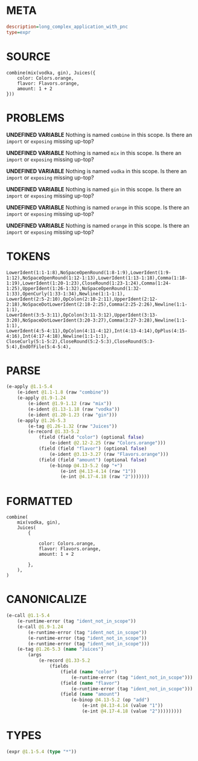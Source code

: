 # META
~~~ini
description=long_complex_application_with_pnc
type=expr
~~~
# SOURCE
~~~roc
combine(mix(vodka, gin), Juices({
    color: Colors.orange,
    flavor: Flavors.orange,
    amount: 1 + 2
}))
~~~
# PROBLEMS
**UNDEFINED VARIABLE**
Nothing is named `combine` in this scope.
Is there an `import` or `exposing` missing up-top?

**UNDEFINED VARIABLE**
Nothing is named `mix` in this scope.
Is there an `import` or `exposing` missing up-top?

**UNDEFINED VARIABLE**
Nothing is named `vodka` in this scope.
Is there an `import` or `exposing` missing up-top?

**UNDEFINED VARIABLE**
Nothing is named `gin` in this scope.
Is there an `import` or `exposing` missing up-top?

**UNDEFINED VARIABLE**
Nothing is named `orange` in this scope.
Is there an `import` or `exposing` missing up-top?

**UNDEFINED VARIABLE**
Nothing is named `orange` in this scope.
Is there an `import` or `exposing` missing up-top?

# TOKENS
~~~zig
LowerIdent(1:1-1:8),NoSpaceOpenRound(1:8-1:9),LowerIdent(1:9-1:12),NoSpaceOpenRound(1:12-1:13),LowerIdent(1:13-1:18),Comma(1:18-1:19),LowerIdent(1:20-1:23),CloseRound(1:23-1:24),Comma(1:24-1:25),UpperIdent(1:26-1:32),NoSpaceOpenRound(1:32-1:33),OpenCurly(1:33-1:34),Newline(1:1-1:1),
LowerIdent(2:5-2:10),OpColon(2:10-2:11),UpperIdent(2:12-2:18),NoSpaceDotLowerIdent(2:18-2:25),Comma(2:25-2:26),Newline(1:1-1:1),
LowerIdent(3:5-3:11),OpColon(3:11-3:12),UpperIdent(3:13-3:20),NoSpaceDotLowerIdent(3:20-3:27),Comma(3:27-3:28),Newline(1:1-1:1),
LowerIdent(4:5-4:11),OpColon(4:11-4:12),Int(4:13-4:14),OpPlus(4:15-4:16),Int(4:17-4:18),Newline(1:1-1:1),
CloseCurly(5:1-5:2),CloseRound(5:2-5:3),CloseRound(5:3-5:4),EndOfFile(5:4-5:4),
~~~
# PARSE
~~~clojure
(e-apply @1.1-5.4
	(e-ident @1.1-1.8 (raw "combine"))
	(e-apply @1.9-1.24
		(e-ident @1.9-1.12 (raw "mix"))
		(e-ident @1.13-1.18 (raw "vodka"))
		(e-ident @1.20-1.23 (raw "gin")))
	(e-apply @1.26-5.3
		(e-tag @1.26-1.32 (raw "Juices"))
		(e-record @1.33-5.2
			(field (field "color") (optional false)
				(e-ident @2.12-2.25 (raw "Colors.orange")))
			(field (field "flavor") (optional false)
				(e-ident @3.13-3.27 (raw "Flavors.orange")))
			(field (field "amount") (optional false)
				(e-binop @4.13-5.2 (op "+")
					(e-int @4.13-4.14 (raw "1"))
					(e-int @4.17-4.18 (raw "2")))))))
~~~
# FORMATTED
~~~roc
combine(
	mix(vodka, gin),
	Juices(
		{

			color: Colors.orange,
			flavor: Flavors.orange,
			amount: 1 + 2

		},
	),
)
~~~
# CANONICALIZE
~~~clojure
(e-call @1.1-5.4
	(e-runtime-error (tag "ident_not_in_scope"))
	(e-call @1.9-1.24
		(e-runtime-error (tag "ident_not_in_scope"))
		(e-runtime-error (tag "ident_not_in_scope"))
		(e-runtime-error (tag "ident_not_in_scope")))
	(e-tag @1.26-5.3 (name "Juices")
		(args
			(e-record @1.33-5.2
				(fields
					(field (name "color")
						(e-runtime-error (tag "ident_not_in_scope")))
					(field (name "flavor")
						(e-runtime-error (tag "ident_not_in_scope")))
					(field (name "amount")
						(e-binop @4.13-5.2 (op "add")
							(e-int @4.13-4.14 (value "1"))
							(e-int @4.17-4.18 (value "2")))))))))
~~~
# TYPES
~~~clojure
(expr @1.1-5.4 (type "*"))
~~~
